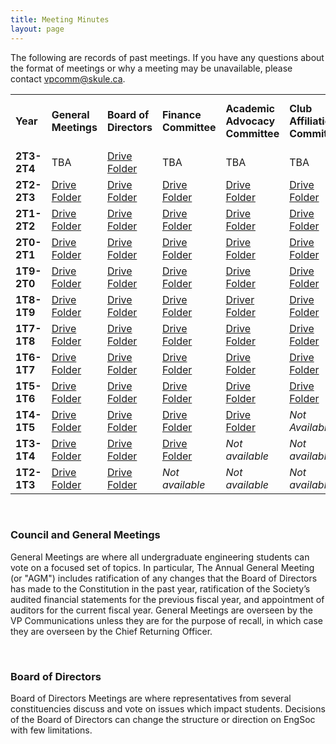 ```yaml
---
title: Meeting Minutes
layout: page
---
```


<p>The following are records of past meetings. If you have any questions about the format of meetings or why a meeting may be unavailable, please contact <a href="mailto:vpcomm@skule.ca">vpcomm@skule.ca</a>.</p>
<table>
    <tbody>
        <tr>
            <td><strong>Year</strong></td>
            <td><strong>General Meetings</a></strong></td>
            <td><strong>Board of Directors</a></strong></td>
            <td><strong>Finance Committee</strong></td>
            <td><strong>Academic Advocacy Committee</strong></td>
            <td><strong>Club Affiliations Committee</strong></td>
            <td><strong>Policy & Structures Committee</strong></td>
            <td><strong>Skule Endowment Fund Committee</strong></td>
        </tr>
        <tr>
            <td><strong>2T3-2T4</strong></td>
            <td>TBA</td>
            <td><a href="https://drive.google.com/drive/folders/1tUAWier4zMczgIPjxFRkwH_rzctihfYl">Drive Folder</a></td>
            <td>TBA</td>
            <td>TBA</td>
            <td>TBA</td>
            <td><a href="https://drive.google.com/drive/folders/1HK2DqDSZ7x1xf6r9eCXTIIRIoAIf_wnt">Drive Folder</a></td>
            <td>TBA</td>
        </tr>
        <tr>
            <td><strong>2T2-2T3</strong></td>
            <td><a href=" https://drive.google.com/drive/folders/1BUEKCjtoGzEv8qzTQiX84Ms_qdN73kUK">Drive Folder</a></td>
            <td><a href="https://drive.google.com/drive/u/0/folders/1jWCVMh6RI_aNsA9aRgRXKa0AfEHNdQ9B">Drive Folder</a></td>
            <td><a href="https://drive.google.com/drive/folders/1o_lP8ivyW5BwrWMrAbvhauuOdXAWj-GV">Drive Folder</a></td>
            <td><a href="https://drive.google.com/drive/folders/1ZuF0oFt4WOza_54qWqZTXrUY6camiqKp?usp=sharing">Drive Folder</a></td>
            <td><a href="https://drive.google.com/drive/folders/1DNG4jmAzLdeGdw0x6FKkEhhTfR0W1Nwp">Drive Folder</a></td>
            <td><a href="https://drive.google.com/drive/folders/1A2tghRaPWWPHn7Mukl-At_jkkTbpUTu5?usp=sharing">Drive Folder</a></td>
            <td><i>TBA</i><!--<a href="https://drive.google.com/drive/folders/1CmJ18I1N17uX1dB4D-lWDCXJl0kjZ5RH?usp=sharing">Drive Folder<a>--></td>
        </tr>
        <tr>
            <td><strong>2T1-2T2</strong></td>
            <td><a href="https://drive.google.com/drive/folders/1RZABF8dymOpEq_HgzYvoZTtAiclpGw8I?usp=sharing">Drive Folder</a></td>
            <td><a href="https://drive.google.com/drive/folders/1Z3G4_3e-wz6OtG4Kz91MlYc7U82AOrrb?usp=sharing">Drive Folder</a></td>
            <td><a href="https://drive.google.com/drive/folders/1hO8JTZxt6zFcb-wac6RVsD8qDs2c-vtD?usp=sharing">Drive Folder</a></td>
            <td><a href="https://drive.google.com/drive/folders/1en4ALnY_03o6EbHHGEuWRcULl_5wntHQ">Drive Folder</a></td>
            <td><a href="https://drive.google.com/drive/folders/1rYGPVIR22iL9Rqnggn-6IPHPhqX5DO8q?usp=sharing">Drive Folder</a></td>
            <td><a href="https://drive.google.com/drive/folders/1edbP2IFYUrtowR0-o4GtxTWYudjdJ2nS?usp=sharing">Drive Folder</a></td>
            <td><a href="https://drive.google.com/drive/folders/1CmJ18I1N17uX1dB4D-lWDCXJl0kjZ5RH?usp=sharing">Drive Folder<a></td>
        </tr>
        <tr>
            <td><strong>2T0-2T1</strong></td>
            <td><a href="https://drive.google.com/drive/folders/1dj29W2Lo8bkUPeYbV2fA1TG4N575lByD">Drive Folder</a></td>
            <td><a href="https://drive.google.com/drive/folders/1lAoOujiQ8drW5sosEvJvmZWPQPeg2dML?usp=sharing">Drive Folder</a></td>
            <td><a href="https://drive.google.com/drive/folders/1wHBwbot3lUjXsQQ8JR0OeQvYdYzJeBf5?usp=sharing">Drive Folder</a></td>
            <td><a href="https://drive.google.com/drive/folders/1q1o0dSmHHx3u2xw_6OX-6SENl26srttQ?usp=sharing">Drive Folder</a></td>
            <td><a href="https://drive.google.com/drive/folders/1Y50dvN0KGzGGS7308YO-id3pShgBi46P?usp=sharing">Drive Folder</a></td>
            <td><a href="https://drive.google.com/drive/folders/18EN_WCT8efwJblYQgnDjZzswGmMtZDSc?usp=sharing">Drive Folder</a></td>
            <td><a href="https://drive.google.com/drive/folders/1KQ9lTTn53qT_RzON8L8IyZe-uiTljjF2?usp=sharing">Drive Folder<a></td>
        </tr>
        <tr>
            <td><strong>1T9-2T0</strong></td>
            <td><a href="https://drive.google.com/drive/folders/1CaPxxstG3WvXl1J8VVHL7k4kc-bKz4E-?usp=sharing">Drive Folder</a></td>
            <td><a href="https://drive.google.com/drive/folders/1uGDdrDnz0uTPhU0zbv9aS0cutQ1SjPBg?usp=sharing">Drive Folder</a></td>
            <td><a href="https://drive.google.com/drive/folders/19zONKII5w0n3qfzqwd6oneqWRq-lo5AQ?usp=sharing">Drive Folder</a></td>
            <td><a href="https://drive.google.com/drive/folders/1QyhLxtmdB3Zf2CPfX6nRAvxgFIUW7eDl?usp=sharing">Drive Folder</a></td>
            <td><a href="https://drive.google.com/drive/folders/1N1euhdrQjuTzGajx3fFlkvLHwvxTEQ8W?usp=sharing">Drive Folder</a></td>
            <td><a href="https://drive.google.com/drive/folders/1ia_1pPPsJs9ITNW2alC46v97n0tmWOku">Drive Folder</a></td>
            <td><em>Not available</em></td>
        </tr>
        <tr>
            <td><strong>1T8-1T9</strong></td>
            <td><a href="https://drive.google.com/drive/folders/1qG-ktuJBSghBAsED3ajla7SXMYjgr900?usp=sharing">Drive Folder</a></td>
            <td><a href="https://drive.google.com/drive/folders/1OUy2yLfn4wY1Kz0N3Hi9FQmjMALslKtW?usp=sharing">Drive Folder</a></td>
            <td><a href="https://drive.google.com/drive/folders/182bP6gA-iO5fJAuHoRwybQDwHprW_9AG">Drive Folder</a></td>
            <td><a href="https://drive.google.com/open?id=12B4ltUSkZ3WivcOc9oNswl5O8wMq-xIy">Driver Folder</a></td>
            <td><a href="https://drive.google.com/open?id=1kOdf-ljFPQvdBz7MV3ONxytXcGBBCT0i">Drive Folder</td>
            <td><a href="https://drive.google.com/open?id=1s6ICE8lMNwu8WRevNURUoitOpfl9s7PB">Drive Folder</td>
            <td><a href="https://drive.google.com/drive/folders/1bY0ZK1DxuoJqpS3PhDD5jSwOJanqR6zO?usp=sharing">Drive Folder</td>
        </tr>
        <tr>
            <td><strong>1T7-1T8</strong></td>
            <td><a href="https://drive.google.com/drive/folders/1Tvb_v7uYo-rm9dBqFfA7s1mZTF3felhS?usp=sharing">Drive Folder</a></td>
            <td><a href="https://drive.google.com/drive/folders/15JDkOjaL_erVadwE-SPoSEl0XXxD9kCE?usp=sharing">Drive Folder</a></td>
            <td><a href="https://drive.google.com/drive/folders/17H9SikX_U_u9gaw0MaHC0kZqkpbSCaIQ?usp=sharing">Drive Folder</a></td>
            <td><a href="https://drive.google.com/drive/folders/1tbB20ZZukdbZGEYEi30DzLLL_z6Y5fLc?usp=sharing">Drive Folder</a></td>
            <td><a href="https://drive.google.com/drive/folders/18xju60QtMFkbVTm8gOn8bDZD-BvALba-?usp=sharing">Drive Folder</a></td>
            <td><a href="https://drive.google.com/drive/folders/13nGqSgeNo32Mw1PI_pTNmhJP9jBusP0y?usp=sharing">Drive Folder</a></td>
            <td><a href="https://drive.google.com/drive/folders/1iGn0jd7RT3WS5PxAckhIA7QUPqo5B-OC?usp=sharing">Drive Folder</a></td>
        </tr>
        <tr>
            <td><strong>1T6-1T7</strong></td>
            <td><a href="https://drive.google.com/drive/folders/0B3agLOf0dQ6FMVpUMzdadmJkcUE?usp=sharing">Drive Folder</a></td>
            <td><a href="https://drive.google.com/drive/folders/0B3agLOf0dQ6FTHFXMzVsQzUzQmc?usp=sharing">Drive Folder</a></td>
            <td><a href="https://drive.google.com/drive/folders/1FJTqZm6UrhCskcgcfSshJAeFS1qTEDzc?usp=sharing">Drive Folder</a></td>
            <td><a href="https://drive.google.com/drive/folders/0B0aaqPGaQeueU2o2T09ta2x3azg?usp=sharing">Drive Folder</a></td>
            <td><a href="https://drive.google.com/drive/folders/14gmMtK5tUiQFpjqlMeqY4rNhFWKyphRL?usp=sharing">Drive Folder</a></td>
            <td><a href="https://drive.google.com/drive/folders/1KAdSAFc834Y52J9tItMRe_tH7Ou5apIN?usp=sharing">Drive Folder</a></td>
            <td><a href="https://drive.google.com/drive/folders/1pvNtqAD1zQQa4lao4B1m0eghroxNqFx8?usp=sharing">Drive Folder</a></td>
        </tr>
        <tr>
            <td><strong>1T5-1T6</strong></td>
            <td><a href="https://drive.google.com/drive/folders/0B3agLOf0dQ6FcnFaWmV2eHplNDA?usp=sharing">Drive Folder</a></td>
            <td><a href="https://drive.google.com/drive/folders/0B4NAsswStjIXQUl2NTRwT3FzMmM?usp=sharing">Drive Folder</a></td>
            <td><a href="https://drive.google.com/drive/folders/1lGka8h3KWTYAahc-f1vC21ifeWZcLVce?usp=sharing">Drive Folder</a></td>
            <td><a href="https://drive.google.com/drive/folders/0B0aaqPGaQeueN2d0bXdLZW9PSzA?usp=sharing">Drive Folder</a></td>
            <td><a href="https://drive.google.com/drive/folders/1FmCHL_z7MpKjt22fw5GTN1BHepr_NIUy?usp=sharing">Drive Folder</a></td>
            <td><a href="https://drive.google.com/drive/folders/1r71zsLNnksb4XILitVoMTAkps3-Fg3X5?usp=sharing">Drive Folder</a></td>
            <td><a href="https://drive.google.com/drive/folders/1CopmtsLMmWwKpOS1wcsnYN2ujLNf_R09?usp=sharing">Drive Folder</a></td>
        </tr>
        <tr>
            <td><strong>1T4-1T5</strong></td>
            <td><a href="https://drive.google.com/drive/folders/1558njode9GlKOBJ_sOiogzwZ4sKKkBQg?usp=sharing">Drive Folder</a></td>
            <td><a href="https://drive.google.com/drive/folders/1OZuB0IVxhewzaYcZGh1wPhiP7Mn2KKGO?usp=sharing">Drive Folder</a></td>
            <td><a href="https://drive.google.com/drive/folders/1e326AzVZ28SUIE9vodXu03Q50hl3EvxY?usp=sharing">Drive Folder</a></td>
            <td><a href="https://drive.google.com/drive/folders/122h67gba-S3KtTNicXjbq7yBYcjJ1CCK?usp=sharing">Drive Folder</a></td>
            <td><em>Not Available</em></td>
            <td><a href="https://drive.google.com/drive/folders/1mM3_SM4R3QgnimI0t3GB59llSGAjh7aM?usp=sharing">Drive Folder</a></td>
            <td><em>Not Available</em></td>
        </tr>
        <tr>
            <td><strong>1T3-1T4</strong></td>
            <td><a href="https://drive.google.com/drive/folders/0B2SUZIh_6iOgamJyQkFteExYX2s?usp=sharing">Drive Folder</a></td>
            <td><a href="https://drive.google.com/drive/folders/0B2SUZIh_6iOgQ2cyTHBWNEw4dVE?usp=sharing">Drive Folder</a></td>
            <td><a href="https://drive.google.com/drive/folders/14WRBFFAHIGx9MTwApDCOL8mnNaSCN5Te?usp=sharing">Drive Folder</a></td>
            <td><em>Not available</em></td>
            <td><em>Not available</em></td>
            <td><em>Not available</em></td>
            <td><em>Not Available</em></td>
        </tr>
        <tr>
            <td><strong>1T2-1T3</strong></td>
            <td><a href="https://drive.google.com/drive/folders/1LqZDhjlXMMtVgdCepc_Uv43oRsPHD4JI?usp=sharing">Drive Folder</a></td>
            <td><a href="https://drive.google.com/drive/folders/10rot_jmH5LqtweKeCJczkhAAT-AjzCnh?usp=sharing">Drive Folder</a></td>
            <td><em>Not available</em></td>
            <td><em>Not available</em></td>
            <td><em>Not available</em></td>
            <td><em>Not available</em></td>
            <td><em>Not Available</em></td>
        </tr>
    </tbody>
</table> <br>
<div>
    <h3>Council and General Meetings</h3>
    <p>General Meetings are where all undergraduate engineering students can vote on a focused set of topics. In particular, The Annual General Meeting (or "AGM") includes ratification of any changes that the Board of Directors has made to the Constitution in the past year, ratification of the Society&rsquo;s audited financial statements for the previous fiscal year, and appointment of auditors for the current fiscal year. General Meetings are overseen by the VP Communications unless they are for the purpose of recall, in which case they are overseen by the Chief Returning Officer.</p>
</div> <br>
<div>
    <h3>Board of Directors</h3>
    <p>Board of Directors Meetings are where representatives from several constituencies discuss and vote on issues which impact students. Decisions of the Board of Directors can change the structure or direction on EngSoc with few limitations.</p>
</div>